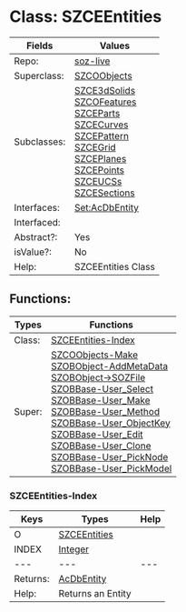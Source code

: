 
# Class:	SZCEEntities

| Fields | Values |
| --------- | --------- |
| Repo: | [soz-live](/repos/soz-live.html) |
| Superclass: | [SZCOObjects](SZCOObjects.html) |
| Subclasses: | [SZCE3dSolids](SZCE3dSolids.html) <br> [SZCOFeatures](SZCOFeatures.html) <br> [SZCEParts](SZCEParts.html) <br> [SZCECurves](SZCECurves.html) <br> [SZCEPattern](SZCEPattern.html) <br> [SZCEGrid](SZCEGrid.html) <br> [SZCEPlanes](SZCEPlanes.html) <br> [SZCEPoints](SZCEPoints.html) <br> [SZCEUCSs](SZCEUCSs.html) <br> [SZCESections](SZCESections.html) |
| Interfaces: | [Set:AcDbEntity](Set:AcDbEntity.html) |
| Interfaced: |  |
| Abstract?: | Yes |
| isValue?: | No |
| Help: | SZCEEntities Class |


## Functions:

| Types | Functions |
| --------- | --------- |
| Class: | [SZCEEntities-Index](#SZCEEntities-Index) |
| Super: | [SZCOObjects-Make](SZCOObjects.html) <br> [SZOBObject-AddMetaData](SZOBObject.html) <br> [SZOBObject->SOZFile](SZOBObject.html) <br> [SZOBBase-User_Select](SZOBBase.html) <br> [SZOBBase-User_Make](SZOBBase.html) <br> [SZOBBase-User_Method](SZOBBase.html) <br> [SZOBBase-User_ObjectKey](SZOBBase.html) <br> [SZOBBase-User_Edit](SZOBBase.html) <br> [SZOBBase-User_Clone](SZOBBase.html) <br> [SZOBBase-User_PickNode](SZOBBase.html) <br> [SZOBBase-User_PickModel](SZOBBase.html) |


### SZCEEntities-Index

| Keys | Types | Help |
| --------- | --------- | --------- |
| O | [SZCEEntities](SZCEEntities.html) |  |
| INDEX | [Integer](Integer.html) |  |
| --- | --- | --- |
| Returns: | [AcDbEntity](AcDbEntity.html) |
| Help: | Returns an Entity |

